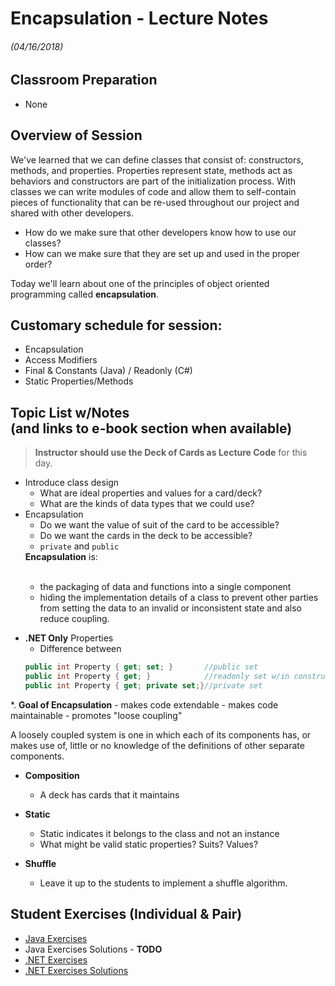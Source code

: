 <link rel="stylesheet" type="text/css" media="all" href="./styles/style.css" />

# Encapsulation - Lecture Notes
###### (04/16/2018)

## Classroom Preparation
* None

## **Overview of Session** 

We've learned that we can define classes that consist of: constructors, methods, and properties. Properties represent state, methods act as behaviors
and constructors are part of the initialization process. With classes we can write modules of code and allow them to self-contain pieces of 
functionality that can be re-used throughout our project and shared with other developers. 

* How do we make sure that other developers know how to use our classes? 
* How can we make sure that they are set up and used in the proper order?

Today we'll learn about one of the principles of object oriented programming called **encapsulation**.

## **Customary schedule for session:** 

* Encapsulation
* Access Modifiers
* Final & Constants (Java) / Readonly (C#)
* Static Properties/Methods


## **Topic List w/Notes** <div class=topicNote>(and <span class='link'>links</span> to e-book section when available)</div>

> **Instructor should use the Deck of Cards as Lecture Code** for this day.

- Introduce class design
    - What are ideal properties and values for a card/deck?
    - What are the kinds of data types that we could use?
- Encapsulation
    - Do we want the value of suit of the card to be accessible?
    - Do we want the cards in the deck to be accessible?
    - `private` and `public`            
    <div class="definition note">
    <strong>Encapsulation</strong> is: 
    <br/><br/>        
    <ul>
        <li>the packaging of data and functions into a single component</li>
        <li>hiding the implementation details of a class to prevent other parties from setting the data to an invalid or inconsistent state and also reduce coupling.</li>
    </ul>
</div>

* **.NET Only** Properties
    - Difference between 
    ```csharp
    public int Property { get; set; }       //public set
    public int Property { get; }            //readonly set w/in constructor
    public int Property { get; private set;}//private set
    ```
*. **Goal of Encapsulation**
    - makes code extendable
    - makes code maintainable
    - promotes "loose coupling"
<div class="definition note">A <span>loosely coupled</span> system is one in which each of its components has, or makes use of, little or no knowledge of the definitions of other separate components. </div>

* **Composition**
    - A deck has cards that it maintains

* **Static**
    - Static indicates it belongs to the class and not an instance
    - What might be valid static properties? Suits? Values?

* **Shuffle**
    - Leave it up to the students to implement a shuffle algorithm.

## Student Exercises (Individual & Pair)

- [Java Exercises](https://bitbucket.org/te-cohort-2/m1-w2d5-java-oop-with-encapsulation-exercises)
- Java Exercises Solutions - **TODO**
- [.NET Exercises](https://bitbucket.org/te-curriculum/m1-csharp-oop-with-encapsulation-exercises)
- [.NET Exercises Solutions](https://bitbucket.org/te-curriculum/m1-csharp-oop-with-encapsulation-solution) 

